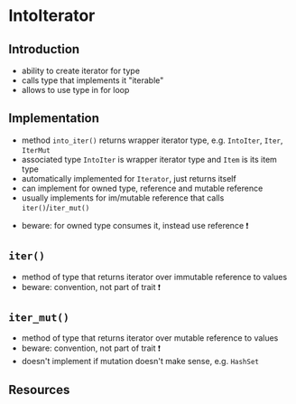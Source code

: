 # IntoIterator



## Introduction

- ability to create iterator for type
- calls type that implements it "iterable"
- allows to use type in for loop



## Implementation

- method `into_iter()` returns wrapper iterator type, e.g. `IntoIter`, `Iter`, `IterMut`
- associated type `IntoIter` is wrapper iterator type and `Item` is its item type
- automatically implemented for `Iterator`, just returns itself
- can implement for owned type, reference and mutable reference
- usually implements for im/mutable reference that calls `iter()`/`iter_mut()`
<!-- todo: why not the other way around? uses this implementation and let convenience methods `iter()` and `iter_mut()` return `IntoIterator::into_iter(&mytype)` and `IntoIterator::into_iter(&mut mytype)`? -->
- beware: for owned type consumes it, instead use reference ❗️



## `iter()`

- method of type that returns iterator over immutable reference to values
- beware: convention, not part of trait ❗️



## `iter_mut()`

- method of type that returns iterator over mutable reference to values
- beware: convention, not part of trait ❗️
- doesn't implement if mutation doesn't make sense, e.g. `HashSet`



## Resources
